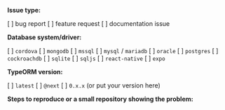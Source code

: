 **Issue type:**

<!--
     Have a question?
     Check the "Support" Documentation on the best places to ask questions!
     ---
     https://github.com/typeorm/typeorm/blob/master/docs/support.md
-->

[ ] bug report
[ ] feature request
[ ] documentation issue

**Database system/driver:**

[ ] `cordova`
[ ] `mongodb`
[ ] `mssql`
[ ] `mysql` / `mariadb`
[ ] `oracle`
[ ] `postgres`
[ ] `cockroachdb`
[ ] `sqlite`
[ ] `sqljs`
[ ] `react-native`
[ ] `expo`

**TypeORM version:**

[ ] `latest`
[ ] `@next`
[ ] `0.x.x` (or put your version here)

**Steps to reproduce or a small repository showing the problem:**

<!--
    To answer those questions you need to put "x" inside the square brackets, for example:
    [x] `mysql`
    [ ] `postgres`

    Also, please format your code properly (by taking code blocks into ```ts .... ```)
--!>
